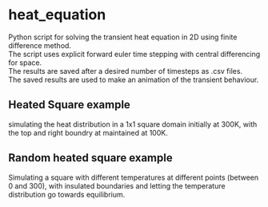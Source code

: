 # heat_equation
Python script for solving the transient heat equation in 2D using finite difference method.  
The script uses explicit forward euler time stepping with central differencing for space.  
The results are saved after a desired number of timesteps as .csv files.  
The saved results are used to make an animation of the transient behaviour.

## Heated Square example
simulating the heat distribution in a 1x1 square domain initially at 300K, with the top and right boundry at maintained at 100K.  

## Random heated square example
Simulating a square with different temperatures at different points (between 0 and 300), with insulated boundaries and letting the temperature distribution go towards equilibrium.